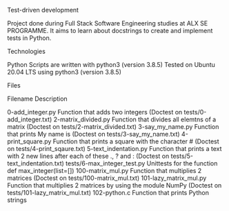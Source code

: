 Test-driven development

Project done during Full Stack Software Engineering studies at ALX SE PROGRAMME. It aims to learn about docstrings to create and implement tests in Python.

Technologies

Python Scripts are written with python3 (version 3.8.5)
Tested on  Ubuntu 20.04 LTS using python3 (version 3.8.5)

Files

Filename	Description

0-add_integer.py	Function that adds two integers (Doctest on tests/0-add_integer.txt)
2-matrix_divided.py	Function that divides all elemtns of a matrix (Doctest on tests/2-matrix_divided.txt)
3-say_my_name.py	Function that prints My name is <first name> <last name> (Doctest on tests/3-say_my_name.txt)
4-print_square.py	Function that prints a square with the character # (Doctest on tests/4-print_sqaure.txt)
5-text_indentation.py	Function that prints a text with 2 new lines after each of these ., ? and : (Doctest on tests/5-text_indentation.txt)
tests/6-max_integer_test.py	Unittests for the function def max_integer(list=[])
100-matrix_mul.py	Function that multiplies 2 matrices (Doctest on tests/100-matrix_mul.txt)
101-lazy_matrix_mul.py	Function that multiplies 2 matrices by using the module NumPy (Doctest on tests/101-lazy_matrix_mul.txt)
102-python.c	Function that prints Python strings
